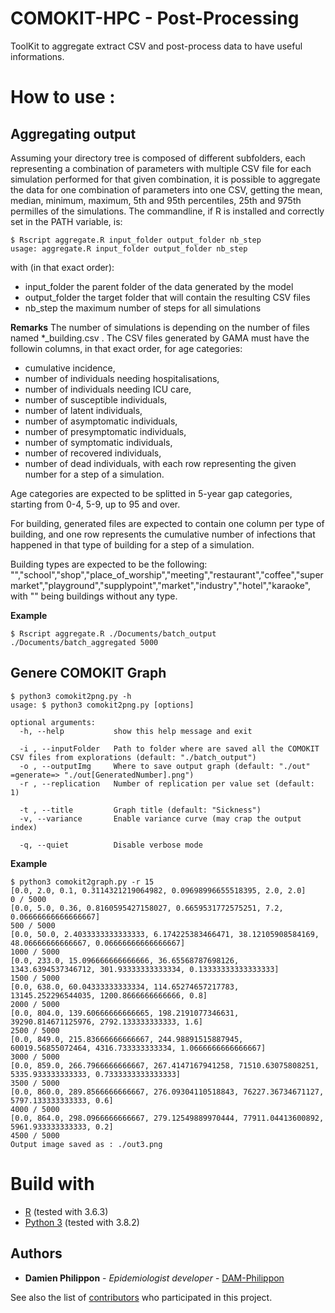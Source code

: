 # COMOKIT-HPC - Post-Processing
ToolKit to aggregate extract CSV and post-process data to have useful informations.

# How to use :

## Aggregating output

Assuming your directory tree is composed of different subfolders, each representing a combination of parameters with multiple CSV file for each simulation performed for that given combination, it is possible to aggregate the data for one combination of parameters into one CSV, getting the mean, median, minimum, maximum, 5th and 95th percentiles, 25th and 975th permilles of the simulations. The commandline, if R is installed and correctly set in the PATH variable, is: 

```
$ Rscript aggregate.R input_folder output_folder nb_step
usage: aggregate.R input_folder output_folder nb_step

```
with (in that exact order): 
* input_folder the parent folder of the data generated by the model
* output_folder the target folder that will contain the resulting CSV files
* nb_step the maximum number of steps for all simulations

**Remarks**
The number of simulations is depending on the number of files named \*_building.csv . The CSV files generated by GAMA must have the followin columns, in that exact order, for age categories: 
* cumulative incidence, 
* number of individuals needing hospitalisations, 
* number of individuals needing ICU care, 
* number of susceptible individuals, 
* number of latent individuals, 
* number of asymptomatic individuals, 
* number of presymptomatic individuals, 
* number of symptomatic individuals, 
* number of recovered individuals, 
* number of dead individuals,
with each row representing the given number for a step of a simulation.

Age categories are expected to be splitted in 5-year gap categories, starting from 0-4, 5-9, up to 95 and over. 

For building, generated files are expected to contain one column per type of building, and one row represents the cumulative number of infections that happened in that type of building for a step of a simulation. 

Building types are expected to be the following:
"","school","shop","place_of_worship","meeting","restaurant","coffee","supermarket","playground","supplypoint","market","industry","hotel","karaoke", 
with "" being buildings without any type. 

**Example**
```
$ Rscript aggregate.R ./Documents/batch_output ./Documents/batch_aggregated 5000
```

## Genere COMOKIT Graph

```
$ python3 comokit2png.py -h
usage: $ python3 comokit2png.py [options]

optional arguments:
  -h, --help           show this help message and exit

  -i , --inputFolder   Path to folder where are saved all the COMOKIT CSV files from explorations (default: "./batch_output")
  -o , --outputImg     Where to save output graph (default: "./out" =generate=> "./out[GeneratedNumber].png")
  -r , --replication   Number of replication per value set (default: 1)

  -t , --title         Graph title (default: "Sickness")
  -v, --variance       Enable variance curve (may crap the output index)
  
  -q, --quiet          Disable verbose mode
```

**Example**
```
$ python3 comokit2graph.py -r 15
[0.0, 2.0, 0.1, 0.3114321219064982, 0.09698996655518395, 2.0, 2.0]
0 / 5000
[0.0, 5.0, 0.36, 0.8160595427158027, 0.6659531772575251, 7.2, 0.06666666666666667]
500 / 5000
[0.0, 50.0, 2.4033333333333333, 6.174225383466471, 38.12105908584169, 48.06666666666667, 0.06666666666666667]
1000 / 5000
[0.0, 233.0, 15.096666666666666, 36.65568787698126, 1343.6394537346712, 301.93333333333334, 0.13333333333333333]
1500 / 5000
[0.0, 638.0, 60.04333333333334, 114.65274657217783, 13145.252296544035, 1200.8666666666666, 0.8]
2000 / 5000
[0.0, 804.0, 139.60666666666665, 198.2191077346631, 39290.814671125976, 2792.133333333333, 1.6]
2500 / 5000
[0.0, 849.0, 215.83666666666667, 244.98891515887945, 60019.56855072464, 4316.733333333334, 1.0666666666666667]
3000 / 5000
[0.0, 859.0, 266.7966666666667, 267.4147167941258, 71510.63075808251, 5335.933333333333, 0.7333333333333333]
3500 / 5000
[0.0, 860.0, 289.8566666666667, 276.09304110518843, 76227.36734671127, 5797.133333333333, 0.6]
4000 / 5000
[0.0, 864.0, 298.0966666666667, 279.12549889970444, 77911.04413600892, 5961.933333333333, 0.2]
4500 / 5000
Output image saved as : ./out3.png
```

# Build with
- [R](https://www.r-project.org/) (tested with 3.6.3)
- [Python 3](https://www.python.org/downloads/) (tested with 3.8.2) 

## Authors

* **Damien Philippon** - *Epidemiologist developer* - [DAM-Philippon](https://github.com/DAM-Philippon)

See also the list of [contributors](https://github.com/orgs/COMOKIT/people) who participated in this project.